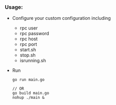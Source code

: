 ### Usage:

- Configure your custom configuration including

  - rpc user
  - rpc password
  - rpc host
  - rpc port
  - start.sh
  - stop.sh
  - isrunning.sh

- Run

  ```
  go run main.go
  
  // OR
  go build main.go
  nohup ./main &
  ```